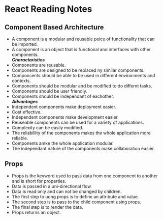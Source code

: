 # React Reading Notes

## **Component Based Architecture**  

- A component is  a modular and reusable peice of functionality that can be imported.  
- A component is an object that is functional and interfaces with other components.  
***Charactaristics***
- Components are reusable.  
- Components are designed to be replaced ny similar components.  
- Componcents should be able to be used in different environments and contexts.  
- Components should be modular and be modified to do differnt tasks.  
- Components should be user friendly.  
- Components should be independant of eachother.  
***Advantages***  
- Independent components make deployment easier.  
- Cost effective.  
- Independent components make development easier.  
- Reuseable components can be used for a variety of applications.  
- Complexity can be easily modified.  
- The reliabillity of the components makes the whole application more reliable.  
- Components amke the whole application modular.
- The independant nature of the components make collaboration easier.  

## **Props**  

- Props is the keyword used to pass data from one component to another and is short for properties.  
- Data is passed in a uni-directional flow.  
- Data is read only and can not be changed by children.  
- The first step to uong props is to define an attribute and value.  
- The second step is to pass to the child component using props.  
- The final step is to render the data.  
- Props returns an object.  
